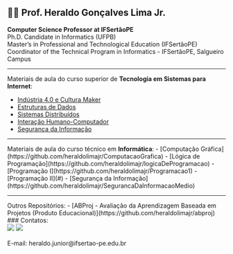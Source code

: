 ## 👨‍💻 Prof. Heraldo Gonçalves Lima Jr. 

<b>Computer Science Professor at IFSertãoPE</b><br/>
Ph.D. Candidate in Informatics (UFPB)<br>
Master’s in Professional and Technological Education (IFSertãoPE)<br>
Coordinator of the Technical Program in Informatics - IFSertãoPE, Salgueiro Campus

<hr/>

Materiais de aula do curso superior de <b>Tecnologia em Sistemas para Internet</b>:
- [Indústria 4.0 e Cultura Maker](https://github.com/heraldolimajr/Ind-stria-4.0-e-Cultura-Maker)
- [Estruturas de Dados](https://github.com/heraldolimajr/EstruturasDeDados)
- [Sistemas Distribuídos](https://github.com/heraldolimajr/SistemasDistribuidos)
- [Interação Humano-Computador](https://github.com/heraldolimajr/ihc)
- [Segurança da Informação](https://github.com/heraldolimajr/SegurancaDaInformacaoSuperior)
<hr/>
Materiais de aula do curso técnico em <b>Informática</b>:
- [Computação Gráfica](https://github.com/heraldolimajr/ComputacaoGrafica)
- [Lógica de Programação](https://github.com/heraldolimajr/logicaDeProgramacao)
- [Programação I](https://github.com/heraldolimajr/Programacao1)
- [Programação II](#)
- [Segurança da Informação](https://github.com/heraldolimajr/SegurancaDaInformacaoMedio)
<hr/>
Outros Repositórios:
- [ABProj - Avaliação da Aprendizagem Baseada em Projetos (Produto Educacional)](https://github.com/heraldolimajr/abproj)
### Contatos:
<div>
<a href = "mailto:heraldo.junior@ifsertao-pe.edu.br"><img src="https://img.shields.io/badge/Gmail-D14836?style=for-the-badge&logo=gmail&logoColor=white" target="_blank"></a> <a href="https://www.linkedin.com/in/heraldolimajr" target="_blank"><img src="https://img.shields.io/badge/-LinkedIn-%230077B5?style=for-the-badge&logo=linkedin&logoColor=white" target="_blank"></a>   
</div>
<br/>  
E-mail: heraldo.junior@ifsertao-pe.edu.br






